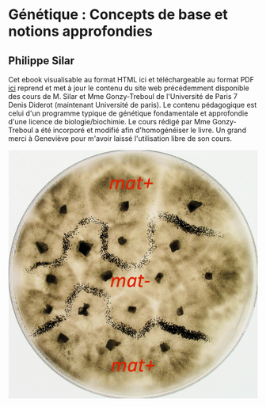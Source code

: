 # Génétique : Concepts de base et notions approfondies

## Philippe Silar

Cet ebook visualisable au format HTML ici et téléchargeable au format PDF [ici](https://hal.archives-ouvertes.fr/hal-02921475) reprend et met à jour le contenu du site web précédemment disponible des cours de M. Silar et Mme Gonzy-Treboul de l'Université de Paris 7 Denis Diderot (maintenant Université de paris). Le contenu pédagogique est celui d'un programme typique de génétique fondamentale et approfondie d'une licence de biologie/biochimie. Le cours rédigé par Mme Gonzy-Treboul a été incorporé et modifié afin d'homogénéiser le livre. Un grand merci à Geneviève pour m'avoir laissé l'utilisation libre de son cours.

![cover](cover.png)
